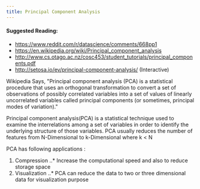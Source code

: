 ```yaml
---
title: Principal Component Analysis
---
```

#### Suggested Reading:
<!-- Please add any articles you think might be helpful to read before writing the article -->

- https://www.reddit.com/r/datascience/comments/668pp1
- https://en.wikipedia.org/wiki/Principal_component_analysis
- http://www.cs.otago.ac.nz/cosc453/student_tutorials/principal_components.pdf
- http://setosa.io/ev/principal-component-analysis/ (Interactive)

Wikipedia Says, "Principal component analysis (PCA) is a statistical procedure that uses an orthogonal transformation to convert a set of observations of possibly correlated variables into a set of values of linearly uncorrelated variables called principal components (or sometimes, principal modes of variation)."

Principal component analysis(PCA) is a statistical technique used to examine the interrelations among a set of variables in order to identify the underlying structure of those variables. PCA usually reduces the number of features from N-Dimensional to k-Dimensional where k < N

PCA has following applications :
1) Compression
..* Increase the computational speed and also to reduce storage space
2) Visualization
..* PCA can reduce the data to two or three dimensional data for visualization purpose
